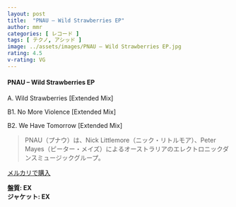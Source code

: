 ```yaml
---
layout: post
title:  "PNAU – Wild Strawberries EP"
author: mmr
categories: [ レコード ]
tags: [ テクノ, アシッド ]
image: ../assets/images/PNAU – Wild Strawberries EP.jpg
rating: 4.5
v-rating: VG
---
```


#### PNAU – Wild Strawberries EP

A. Wild Strawberries [Extended Mix]

B1. No More Violence [Extended Mix]

B2. We Have Tomorrow [Extended Mix]

> PNAU（プナウ）は、Nick Littlemore（ニック・リトルモア）、Peter Mayes（ピーター・メイズ）によるオーストラリアのエレクトロニックダンスミュージックグループ。

[メルカリで購入](https://jp.mercari.com/item/m56119602273)

<div class="mt-4 mb-4 d-flex align-items-center">
<strong class="mr-1">盤質: EX</strong>
</div>
<div class="mt-4 mb-4 d-flex align-items-center">
<strong class="mr-1">ジャケット: EX</strong>
</div>
